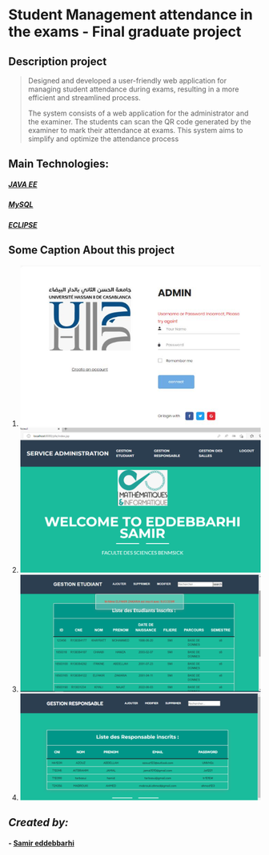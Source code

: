 # Student Management attendance in the exams - Final graduate project

## **Description project**

> Designed and developed a user-friendly web application for managing student attendance during exams, resulting in a more efficient and streamlined process.
>
> The system consists of a web application for the administrator and the examiner. The students can scan the QR code generated by the examiner to mark their attendance at exams. This system aims to simplify and optimize the attendance process

## **Main Technologies:**

##### <a href="https://www.java.com/">JAVA EE</a>

##### <a href="https://www.mysql.com/">MySQL</a>

##### <a href="https://www.eclipse.org/">ECLIPSE</a>

## **Some Caption About this project**

1. ![login](src\main\webapp\images\interface1.jpeg)</br>
2. ![Management-services](src\main\webapp\images\interface2.jpeg)</br>
3. ![Management-students](src\main\webapp/images/interface3.jpeg)</br>
4. ![Management-responsables](src\main\webapp/images/interface4.jpeg)</br>

## _Created by:_

#### - <a href="https://github.com/Samireddebbarhi">Samir eddebbarhi</a>
